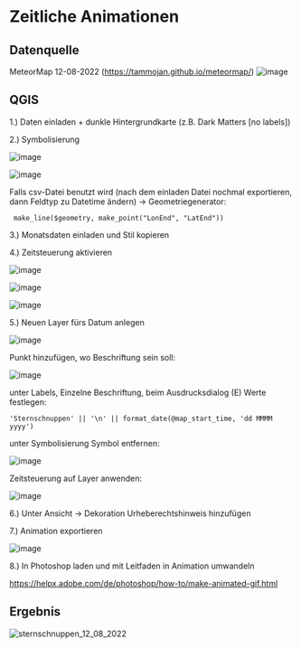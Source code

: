 # Zeitliche Animationen

## Datenquelle

MeteorMap 12-08-2022 (https://tammojan.github.io/meteormap/)
![image](https://github.com/caaarlito/DTM/assets/134683878/f268cb99-9169-48fd-8933-ec9f36c9e9ee)

## QGIS

1.) Daten einladen + dunkle Hintergrundkarte (z.B. Dark Matters [no labels])

2.) Symbolisierung

![image](https://github.com/caaarlito/DTM/assets/134683878/5c53d133-e3a8-4284-90dd-c45b5de6548e)

![image](https://github.com/caaarlito/DTM/assets/134683878/d0f0a3a6-1a41-4a1d-9e39-c65f5a4988ee)

Falls csv-Datei benutzt wird (nach dem einladen Datei nochmal exportieren, dann Feldtyp zu Datetime ändern) -> Geometriegenerator:
```
 make_line($geometry, make_point("LonEnd", "LatEnd"))
```

3.) Monatsdaten einladen und Stil kopieren

4.) Zeitsteuerung aktivieren

![image](https://github.com/caaarlito/DTM/assets/134683878/ef7aafd1-6164-4979-bfed-9f0f71471fc7)

![image](https://github.com/caaarlito/DTM/assets/134683878/7d305b18-6167-4b68-b449-4e5aa20751da)

![image](https://github.com/caaarlito/DTM/assets/134683878/4bbb7905-b6d1-4b54-92b3-e737df04edc2)

5.) Neuen Layer fürs Datum anlegen

![image](https://github.com/caaarlito/DTM/assets/134683878/c0f7bbf5-f7ff-49a8-8a2d-ae3a9e2f7a3a)

Punkt hinzufügen, wo Beschriftung sein soll:

![image](https://github.com/caaarlito/DTM/assets/134683878/28a3d0f6-8a36-4d89-b925-4a4a4f24ae4c)

unter Labels, Einzelne Beschriftung, beim Ausdrucksdialog (E) Werte festlegen:
```
'Sternschnuppen' || '\n' || format_date(@map_start_time, 'dd MMMM yyyy')
```

unter Symbolisierung Symbol entfernen:

![image](https://github.com/caaarlito/DTM/assets/134683878/a82e6dbc-2678-4800-a5f2-b22f5fce3c5b)

Zeitsteuerung auf Layer anwenden:

![image](https://github.com/caaarlito/DTM/assets/134683878/247c46b8-4534-43a2-b21b-6710de437a93)

6.) Unter Ansicht -> Dekoration Urheberechtshinweis hinzufügen

7.) Animation exportieren

![image](https://github.com/caaarlito/DTM/assets/134683878/3f5e6f50-6a4b-4836-949f-c4a984cf26e3)

8.) In Photoshop laden und mit Leitfaden in Animation umwandeln

https://helpx.adobe.com/de/photoshop/how-to/make-animated-gif.html

## Ergebnis

![sternschnuppen_12_08_2022](https://github.com/caaarlito/DTM/assets/134683878/97b0613b-078c-4660-a583-b1fd29387023)


